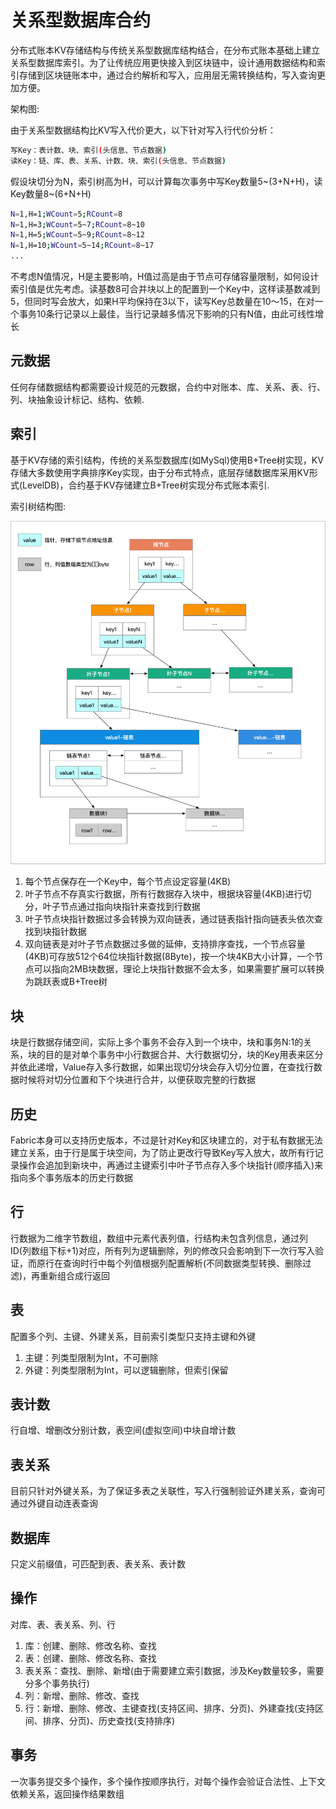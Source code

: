 # 关系型数据库合约
分布式账本KV存储结构与传统关系型数据库结构结合，在分布式账本基础上建立关系型数据库索引。为了让传统应用更快接入到区块链中，设计通用数据结构和索引存储到区块链账本中，通过合约解析和写入，应用层无需转换结构，写入查询更加方便。

架构图:

由于关系型数据结构比KV写入代价更大，以下针对写入行代价分析：

```bash
写Key：表计数、块、索引(头信息、节点数据)
读Key：链、库、表、关系、计数、块、索引(头信息、节点数据)
```

假设块切分为N，索引树高为H，可以计算每次事务中写Key数量5~(3+N+H)，读Key数量8~(6+N+H)

```bash
N=1,H=1;WCount=5;RCount=8
N=1,H=3;WCount=5~7;RCount=8~10
N=1,H=5;WCount=5~9;RCount=8~12
N=1,H=10;WCount=5~14;RCount=8~17
...
```

不考虑N值情况，H是主要影响，H值过高是由于节点可存储容量限制，如何设计索引值是优先考虑。读基数8可合并块以上的配置到一个Key中，这样读基数减到5，但同时写会放大，如果H平均保持在3以下，读写Key总数量在10～15，在对一个事务10条行记录以上最佳，当行记录越多情况下影响的只有N值，由此可线性增长

## 元数据
任何存储数据结构都需要设计规范的元数据，合约中对账本、库、关系、表、行、列、块抽象设计标记、结构、依赖.

## 索引
基于KV存储的索引结构，传统的关系型数据库(如MySql)使用B+Tree树实现，KV存储大多数使用字典排序Key实现，由于分布式特点，底层存储数据库采用KV形式(LevelDB)，合约基于KV存储建立B+Tree树实现分布式账本索引.

索引树结构图:

<img src="docs/index-tree.jpg">

1. 每个节点保存在一个Key中，每个节点设定容量(4KB)
2. 叶子节点不存真实行数据，所有行数据存入块中，根据块容量(4KB)进行切分，叶子节点通过指向块指针来查找到行数据
3. 叶子节点块指针数据过多会转换为双向链表，通过链表指针指向链表头依次查找到块指针数据
4. 双向链表是对叶子节点数据过多做的延伸，支持排序查找，一个节点容量(4KB)可存放512个64位块指针数据(8Byte)，按一个块4KB大小计算，一个节点可以指向2MB块数据，理论上块指针数据不会太多，如果需要扩展可以转换为跳跃表或B+Tree树

## 块
块是行数据存储空间，实际上多个事务不会存入到一个块中，块和事务N:1的关系，块的目的是对单个事务中小行数据合并、大行数据切分，块的Key用表来区分并依此递增，Value存入多行数据，如果出现切分块会存入切分位置，在查找行数据时候将对切分位置和下个块进行合并，以便获取完整的行数据

## 历史
Fabric本身可以支持历史版本，不过是针对Key和区块建立的，对于私有数据无法建立关系，由于行是属于块空间，为了防止更改行导致Key写入放大，故所有行记录操作会追加到新块中，再通过主键索引中叶子节点存入多个块指针(顺序插入)来指向多个事务版本的历史行数据

## 行
行数据为二维字节数组，数组中元素代表列值，行结构未包含列信息，通过列ID(列数组下标+1)对应，所有列为逻辑删除，列的修改只会影响到下一次行写入验证，而原行在查询时行中每个列值根据列配置解析(不同数据类型转换、删除过滤)，再重新组合成行返回

## 表
配置多个列、主键、外建关系，目前索引类型只支持主键和外键

1. 主键：列类型限制为Int，不可删除
2. 外键：列类型限制为Int，可以逻辑删除，但索引保留

## 表计数
行自增、增删改分别计数，表空间(虚拟空间)中块自增计数

## 表关系
目前只针对外键关系，为了保证多表之关联性，写入行强制验证外建关系，查询可通过外键自动连表查询

## 数据库
只定义前缀值，可匹配到表、表关系、表计数

## 操作
对库、表、表关系、列、行

1. 库：创建、删除、修改名称、查找
2. 表：创建、删除、修改名称、查找
3. 表关系：查找、删除、新增(由于需要建立索引数据，涉及Key数量较多，需要分多个事务执行)
4. 列：新增、删除、修改、查找
5. 行：新增、删除、修改、主键查找(支持区间、排序、分页)、外建查找(支持区间、排序、分页)、历史查找(支持排序)

## 事务
一次事务提交多个操作，多个操作按顺序执行，对每个操作会验证合法性、上下文依赖关系，返回操作结果数组
